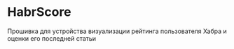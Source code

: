# HabrScore

Прошивка для устройства визуализации рейтинга пользователя Хабра и оценки его последней статьи
